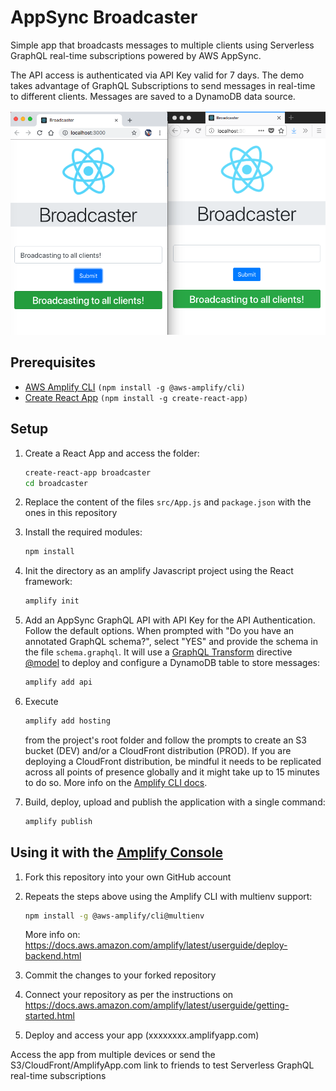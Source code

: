 # AppSync Broadcaster

Simple app that broadcasts messages to multiple clients using Serverless GraphQL real-time subscriptions powered by AWS AppSync.

The API access is authenticated via API Key valid for 7 days. The demo takes advantage of GraphQL Subscriptions to send messages in real-time to different clients. Messages are saved to a DynamoDB data source.

![Screnshot](/media/broadcaster.png)

## Prerequisites

- [AWS Amplify CLI](https://github.com/aws-amplify/amplify-cli) `(npm install -g @aws-amplify/cli)`
- [Create React App](https://github.com/facebook/create-react-app) `(npm install -g create-react-app)`

## Setup

1. Create a React App and access the folder: 
   
   ```bash
   create-react-app broadcaster
   cd broadcaster
   ```
2. Replace the content of the files `src/App.js` and `package.json` with the ones in this repository
3. Install the required modules:

    ```bash
    npm install
    ```

4. Init the directory as an amplify Javascript project using the React framework:
   
    ```bash
    amplify init
    ```

5. Add an AppSync GraphQL API with API Key for the API Authentication. Follow the default options. When prompted with "Do you have an annotated GraphQL schema?", select "YES" and provide the schema in the file `schema.graphql`. It will use a [GraphQL Transform](https://aws-amplify.github.io/docs/cli/graphql?sdk=js) directive [@model](https://aws-amplify.github.io/docs/cli/graphql?sdk=js#model) to deploy and configure a DynamoDB table to store messages:

    ```bash
    amplify add api
    ```

6. Execute 

    ```bash
    amplify add hosting
    ``` 

    from the project's root folder and follow the prompts to create an S3 bucket (DEV) and/or a CloudFront distribution (PROD). If you are deploying a CloudFront distribution, be mindful it needs to be replicated across all points of presence globally and it might take up to 15 minutes to do so. More info on the [Amplify CLI docs](https://aws-amplify.github.io/docs/cli/hosting?sdk=js).
7. Build, deploy, upload and publish the application with a single command:

   ```bash
   amplify publish
   ```

## Using it with the [Amplify Console](https://aws.amazon.com/amplify/console/)

1. Fork this repository into your own GitHub account
2. Repeats the steps above using the Amplify CLI with multienv support:

    ```bash
    npm install -g @aws-amplify/cli@multienv
    ```

    More info on: https://docs.aws.amazon.com/amplify/latest/userguide/deploy-backend.html

3. Commit the changes to your forked repository
4. Connect your repository as per the instructions on https://docs.aws.amazon.com/amplify/latest/userguide/getting-started.html
5. Deploy and access your app (xxxxxxxx.amplifyapp.com)

Access the app from multiple devices or send the S3/CloudFront/AmplifyApp.com link to friends to test Serverless GraphQL real-time subscriptions
